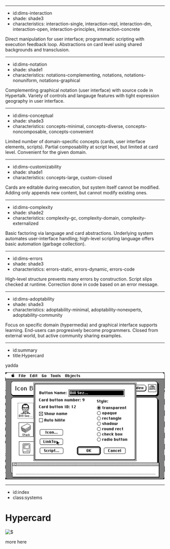 ----------------------------------------------------------------------------------------------------
- id:dims-interaction
- shade: shade3
- characteristics: interaction-single, interaction-repl, interaction-dm, interaction-open, interaction-principles, interaction-concrete

Direct manipulation for user interface; programmatic scripting with execution feedback loop.
Abstractions on card level using shared backgrounds and transclusion.

----------------------------------------------------------------------------------------------------
- id:dims-notation
- shade: shade1
- characteristics: notations-complementing, notations, notations-nonuniform, notations-graphical

Complementing graphical notation (user interface) with source code in Hypertalk.
Variety of controls and langauge features with tight expression geography in user interface.

----------------------------------------------------------------------------------------------------
- id:dims-conceptual
- shade: shade3
- characteristics: concepts-minimal, concepts-diverse, concepts-noncomposable, concepts-convenient

Limited number of domain-specific concepts (cards, user interface elements, scripts).
Partial composability at script level, but limited at card level. Convenient for the given domain.

----------------------------------------------------------------------------------------------------
- id:dims-customizability
- shade: shade1
- characteristics: concepts-large, custom-closed

Cards are editable during execution, but system itself cannot be modified.
Adding only appends new content, but cannot modify existing ones.

----------------------------------------------------------------------------------------------------
- id:dims-complexity
- shade: shade2
- characteristics: complexity-gc, complexity-domain, complexity-externalized

Basic factoring via language and card abstractions. Underlying system automates user-interface 
handling; high-level scripting language offers basic automation (garbage collection).

----------------------------------------------------------------------------------------------------
- id:dims-errors
- shade: shade3
- characteristics: errors-static, errors-dynamic, errors-code

High-level structure prevents many errors by construction. Script slips checked at runtime. 
Correction done in code based on an error message.

----------------------------------------------------------------------------------------------------
- id:dims-adoptability
- shade: shade3
- characteristics: adoptability-minimal, adoptability-nonexperts, adoptability-community

Focus on specific domain (hypermedia) and graphical interface supports learning. End-users can 
progresively become programmers. Closed from external world, but active community sharing examples.

----------------------------------------------------------------------------------------------------
- id:summary
- title:Hypercard

yadda

![](img/sys/hypercard.jpg)


----------------------------------------------------------------------------------------------------
- id:index
- class:systems

# Hypercard

![$](content=summary,link=index)

more here

